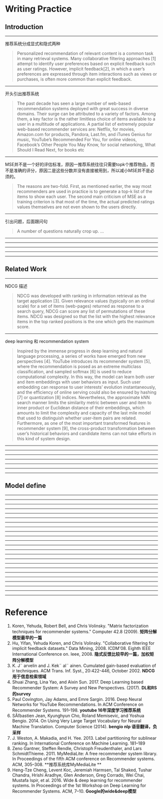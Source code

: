 # Writing Practice

## Introduction

---

推荐系统分成显式和隐式两种

> Personalized recommendation of relevant content is a common task in many retrieval systems. Many collaborative filtering approaches [1] attempt to identify user preferences based on explicit feedback such as user ratings. However, implicit feedback[2], in which a user’s preferences are expressed through item interactions such as views or purchases, is often more common than explicit feedback.

---

开头引出推荐系统

> The past decade has seen a large number of web-based recommendation systems deployed with great success in diverse domains. Their surge can be attributed to a variety of factors. Among them, a key factor is the rather limitless choice of items available to a user in a multitude of applications. A partial list of extremely popular web-based recommender services are: Netflix, for movies, Amazon.com for products, Pandora, Last.fm, and iTunes Genius for music, YouTube’s Recommended For You, for online videos, Facebook’s Other People You May Know, for social networking, What Should I Read Next, for books etc

---

MSE并不是一个好的评估标准，原因一推荐系统往往只需要topk个推荐物品，而不是准确的评分，原因二是这些分数并没有直接被用到，所以减小MSE并不是必须的。

> The reasons are two-fold. First, as mentioned earlier, the way most recommenders are used in practice is to generate a top-k list of the items to show each user. The second main criticism of MSE as a training criterion is that most of the time, the actual predicted ratings values themselves are not even shown to the users directly.

---

引出问题，后面跟问句

> A number of questions naturally crop up. ...

---

---

---

---

---

## Related Work

---

NDCG 描述

> NDCG was developed with ranking in information retrieval as the target application [3]. Given relevance values (typically on an ordinal scale) for a set of items (web-pages) returned as response to a search query, NDCG can score any list of permutations of these items. NDCG was designed so that the list with the highest relevance items in the top ranked positions is the one which gets the maximum score. 

---

deep learning 和 recommendation system

> Inspired by the immense progress in deep learning and natural language processing, a series of works have emerged from new perspectives [4]. YouTube introduces its recommender system [5], where the recommendation is posed as an extreme multiclass classification, and sampled softmax [6] is used to reduce computational complexity. In this way, the model can learn both user and item embeddings with user behaviors as input. Such user embedding can response to user interests’ evolution instantaneously, and the efficiency of online serving could also be ensured by hashing [7] or quantization [8] indices. Nevertheless, the approximate kNN search manner limits the similarity metric between user and item to inner product or Euclidean distance of their embeddings, which amounts to limit the complexity and capacity of the last mile model that used to distinguish whether user-item pairs are related. Furthermore, as one of the most important transformed features in recommender system [9], the cross-product transformation between user’s historical behaviors and candidate items can not take efforts in this kind of system design.

---

---

---

---

---

---

---

## Model define
---

---

---

---

---

---

---

---

---

---

---

---

---

---

---

---

---

---

---

---

---

---

---

# Reference
1. Koren, Yehuda, Robert Bell, and Chris Volinsky. "Matrix factorization techniques for recommender systems." Computer 42.8 (2009). **矩阵分解模型最早的一篇**
2. Hu, Yifan, Yehuda Koren, and Chris Volinsky. "Collaborative filtering for implicit feedback datasets." Data Mining, 2008. ICDM'08. Eighth IEEE International Conference on. Ieee, 2008. **隐式反馈比较早的一篇，加权矩阵分解模型**
3. K. J¨ arvelin and J. Kek¨ al¨ ainen. Cumulated gain-based evaluation of ir techniques. ACM Trans. Inf. Syst., 20:422-446, October 2002.  **NDCG用于信息检索领域**
4. Shuai Zhang, Lina Yao, and Aixin Sun. 2017. Deep Learning based Recommender System: A Survey and New Perspectives. (2017).   **DL和RS的survey**
5. Paul Covington, Jay Adams, and Emre Sargin. 2016. Deep Neural Networks for YouTube Recommendations. In ACM Conference on Recommender Systems. 191–198.   **youtube 16年深度学习推荐系统**
6. SÃľbastien Jean, Kyunghyun Cho, Roland Memisevic, and Yoshua Bengio. 2014. On Using Very Large Target Vocabulary for Neural Machine Translation. Computer Science (2014).    **bengio nlp 语音翻译，负采样**
7. J. Weston, A. Makadia, and H. Yee. 2013. Label partitioning for sublinear ranking. In International Conference on Machine Learning. 181–189
8. Zeno Gantner, Steffen Rendle, Christoph Freudenthaler, and Lars SchmidtThieme. 2011. MyMediaLite: A free recommender system library. In Proceedings of the fifth ACM conference on Recommender systems. ACM, 305–308.     **推荐系统库MyMediaLite **
9. Heng-Tze Cheng, Levent Koc, Jeremiah Harmsen, Tal Shaked, Tushar Chandra, Hrishi Aradhye, Glen Anderson, Greg Corrado, Wei Chai, Mustafa Ispir, et al. 2016. Wide & deep learning for recommender systems. In Proceedings of the 1st Workshop on Deep Learning for Recommender Systems. ACM, 7–10.  **Google的wide&deep模型**